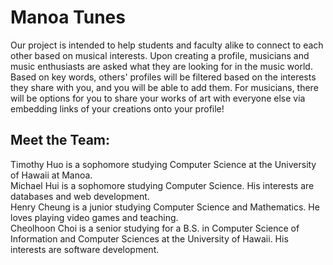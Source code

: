 # Manoa Tunes 

Our project is intended to help students and faculty alike to connect to each other based on musical interests. Upon creating a profile, musicians and music enthusiasts are asked what they are looking for in the music world. Based on key words, others' profiles will be filtered based on the interests they share with you, and you will be able to add them. For musicians, there will be options for you to share your works of art with everyone else via embedding links of your creations onto your profile!

## Meet the Team:

Timothy Huo is a sophomore studying Computer Science at the University of Hawaii at Manoa. <br />
Michael Hui is a sophomore studying Computer Science. His interests are databases and web development. <br />
Henry Cheung is a junior studying Computer Science and Mathematics. He loves playing video games and teaching. <br />
Cheolhoon Choi is a senior studying for a B.S. in Computer Science of Information and Computer Sciences at the University of Hawaii. His interests are software development. <br />
